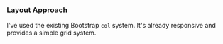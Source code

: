### Layout Approach
I've used the existing Bootstrap `col` system. It's already responsive and provides a simple grid system.